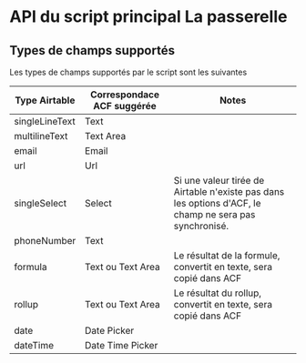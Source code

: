 # API du script principal La passerelle

## Types de champs supportés

Les types de champs supportés par le script sont les suivantes

|Type Airtable|Correspondace ACF suggérée|Notes|
|------------|------------|------------|
|singleLineText|Text||
|multilineText|Text Area||
|email|Email||
|url|Url||
|singleSelect|Select|Si une valeur tirée de Airtable n'existe pas dans les options d'ACF, le champ ne sera pas synchronisé.|
|phoneNumber|Text||
|formula|Text ou Text Area|Le résultat de la formule, convertit en texte, sera copié dans ACF|
|rollup|Text ou Text Area|Le résultat du rollup, convertit en texte, sera copié dans ACF|
|date|Date Picker||
|dateTime|Date Time Picker||
